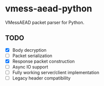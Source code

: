 # vmess-aead-python

VMessAEAD packet parser for Python.

## TODO

- [x] Body decryption
- [ ] Packet serialization
- [x] Response packet construction
- [ ] Async IO support
- [ ] Fully working server/client implementation
- [ ] Legacy header compatibility
